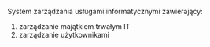 System zarządzania usługami informatycznymi zawierający:
  1. zarządzanie majątkiem trwałym IT
  2. zarządzanie użytkownikami
